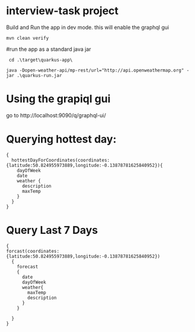 # interview-task project

Build and Run the app in dev mode. this will enable the graphql gui 
```shell script
mvn clean verify
```

#run the app as a standard java jar

```shell script
 cd .\target\quarkus-app\
```

```shell script
java -Dopen-weather-api/mp-rest/url="http://api.openweathermap.org" -jar .\quarkus-run.jar
```

# Using the grapiql gui

go to http://localhost:9090/q/graphql-ui/

# Querying hottest day:

```
{
  hottestDayForCoordinates(coordinates:{latitude:50.824955973889,longitude:-0.13878781625840952}){
    dayOfWeek
    date
    weather {
      description
      maxTemp
    }
  }
}
```
# Query Last 7 Days
```
{
forcast(coordinates:{latitude:50.824955973889,longitude:-0.13878781625840952})
  {
    forecast
    {
      date
      dayOfWeek
      weather{
        maxTemp
        description
      }
    }
    
  }
}
```
